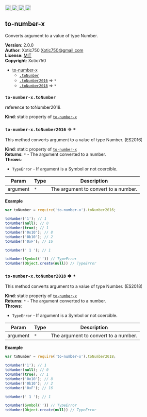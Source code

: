 <a href="https://travis-ci.org/Xotic750/to-number-x"
   title="Travis status">
<img
   src="https://travis-ci.org/Xotic750/to-number-x.svg?branch=master"
   alt="Travis status" height="18"/>
</a>
<a href="https://david-dm.org/Xotic750/to-number-x"
   title="Dependency status">
<img src="https://david-dm.org/Xotic750/to-number-x.svg"
   alt="Dependency status" height="18"/>
</a>
<a href="https://david-dm.org/Xotic750/to-number-x#info=devDependencies"
   title="devDependency status">
<img src="https://david-dm.org/Xotic750/to-number-x/dev-status.svg"
   alt="devDependency status" height="18"/>
</a>
<a href="https://badge.fury.io/js/to-number-x" title="npm version">
<img src="https://badge.fury.io/js/to-number-x.svg"
   alt="npm version" height="18"/>
</a>
<a name="module_to-number-x"></a>

## to-number-x
Converts argument to a value of type Number.

**Version**: 2.0.0  
**Author**: Xotic750 <Xotic750@gmail.com>  
**License**: [MIT](&lt;https://opensource.org/licenses/MIT&gt;)  
**Copyright**: Xotic750  

* [to-number-x](#module_to-number-x)
    * [`.toNumber`](#module_to-number-x.toNumber)
    * [`.toNumber2016`](#module_to-number-x.toNumber2016) ⇒ <code>\*</code>
    * [`.toNumber2018`](#module_to-number-x.toNumber2018) ⇒ <code>\*</code>

<a name="module_to-number-x.toNumber"></a>

### `to-number-x.toNumber`
reference to toNumber2018.

**Kind**: static property of [<code>to-number-x</code>](#module_to-number-x)  
<a name="module_to-number-x.toNumber2016"></a>

### `to-number-x.toNumber2016` ⇒ <code>\*</code>
This method converts argument to a value of type Number. (ES2016)

**Kind**: static property of [<code>to-number-x</code>](#module_to-number-x)  
**Returns**: <code>\*</code> - The argument converted to a number.  
**Throws**:

- <code>TypeError</code> - If argument is a Symbol or not coercible.


| Param | Type | Description |
| --- | --- | --- |
| argument | <code>\*</code> | The argument to convert to a number. |

**Example**  
```js
var toNumber = require('to-number-x').toNumber2016;

toNumber('1'); // 1
toNumber(null); // 0
toNumber(true); // 1
toNumber('0o10'); // 8
toNumber('0b10'); // 2
toNumber('0xF'); // 16

toNumber(' 1 '); // 1

toNumber(Symbol('')) // TypeError
toNumber(Object.create(null)) // TypeError
```
<a name="module_to-number-x.toNumber2018"></a>

### `to-number-x.toNumber2018` ⇒ <code>\*</code>
This method converts argument to a value of type Number. (ES2018)

**Kind**: static property of [<code>to-number-x</code>](#module_to-number-x)  
**Returns**: <code>\*</code> - The argument converted to a number.  
**Throws**:

- <code>TypeError</code> - If argument is a Symbol or not coercible.


| Param | Type | Description |
| --- | --- | --- |
| argument | <code>\*</code> | The argument to convert to a number. |

**Example**  
```js
var toNumber = require('to-number-x').toNumber2018;

toNumber('1'); // 1
toNumber(null); // 0
toNumber(true); // 1
toNumber('0o10'); // 8
toNumber('0b10'); // 2
toNumber('0xF'); // 16

toNumber(' 1 '); // 1

toNumber(Symbol('')) // TypeError
toNumber(Object.create(null)) // TypeError
```
